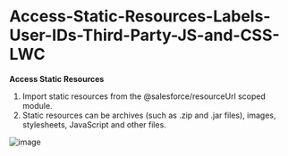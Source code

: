 # Access-Static-Resources-Labels-User-IDs-Third-Party-JS-and-CSS-LWC

**Access Static Resources**
1. Import static resources from the @salesforce/resourceUrl scoped module.
2. Static resources can be archives (such as .zip and .jar files), images, stylesheets, JavaScript and other files.

![image](https://github.com/user-attachments/assets/eb04e7c2-4223-4270-b1ea-b62b8f0801d0)

